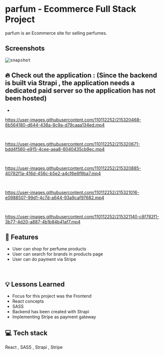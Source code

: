 # parfum -  Ecommerce Full Stack Project

parfum is an Ecommerce site for selling perfumes. 

## Screenshots

<kbd>
<img src="./public/images/Screenshot 2023-01-28 at 11.40.46 AM.png" alt="snapshot">
</kbd>


## 🔥 Check out the application : (Since the backend is built via Strapi , the application needs a dedicated paid server so the application has not been hosted) 

- 

https://user-images.githubusercontent.com/110112252/215320468-6b564180-d644-438a-8c9a-d79caaa134ed.mp4

<br/>

https://user-images.githubusercontent.com/110112252/215320671-bdd4f560-e915-4cee-aea8-6040435cb9ec.mp4

<br/>

https://user-images.githubusercontent.com/110112252/215320885-40782f1a-416d-456c-b5e2-a4cf6e8f9ba7.mp4

<br/>

https://user-images.githubusercontent.com/110112252/215321016-e0988507-99d1-4c7d-a644-93a9caf97682.mp4

<br/>

https://user-images.githubusercontent.com/110112252/215321140-c8f782f1-3b77-4d20-a887-4b1b84b41af7.mp4


## 🚀 Features

- User can shop for perfume products
- User can search for brands in products page
- User can do payment via Stripe

 <br /> 
 
## 💡 Lessons Learned

- Focus for this project was the Frontend 
- React concepts
- SASS 
- Backend has been created with Strapi
- Implementing Stripe as payment gateway


## 💻 Tech stack

React , SASS , Strapi , Stripe



